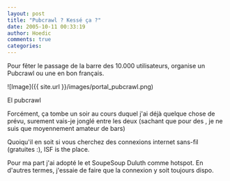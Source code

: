 ```yaml
---
layout: post
title: "Pubcrawl ? Kessé ça ?"
date: 2005-10-11 00:33:19
author: Hoedic
comments: true
categories: 
---
```



Pour fêter le passage de la barre des 10.000 utilisateurs,  organise un Pubcrawl ou une  en bon français.

![Image]({{ site.url }}/images/portal_pubcrawl.png)
<div class="photoattrib">El pubcrawl</div>



Forcément, ça tombe un soir au cours duquel j'ai déjà quelque chose de prévu, surement vais-je jonglé entre les deux (sachant que pour des , je ne suis que moyennement amateur de bars)

Quoiqu'il en soit si vous cherchez des connexions internet sans-fil (gratuites :), ISF is the place.

Pour ma part j'ai adopté le  et SoupeSoup Duluth comme hotspot. En d'autres termes, j'essaie de faire que la connexion y soit toujours dispo.